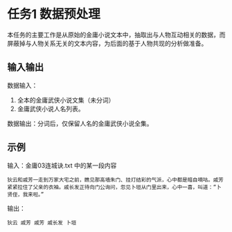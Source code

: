 # 任务1 数据预处理
 
 本任务的主要工作是从原始的金庸小说文本中，抽取出与人物互动相关的数据，而屏蔽掉与人物关系无关的文本内容，为后面的基于人物共现的分析做准备。
 
 ## 输入输出
 
 数据输入：
   1. 全本的金庸武侠小说文集（未分词）
   2. 金庸武侠小说人名列表。
 
 数据输出：分词后，仅保留人名的金庸武侠小说全集。
 
 ## 示例
 
 输入：金庸03连城诀.txt 中的某一段内容
 
 ```
 狄云和戚芳一走到万家大宅之前，瞧见那高墙朱门、挂灯结彩的气派，心中都是暗自嘀咕。戚芳紧紧拉住了父亲的衣袖。戚长发正待向门公询问，忽见卜垣从门里出来，心中一喜，叫道：“卜贤侄，我来啦。”
 ```
 
 输出：
 
 ```
狄云 戚芳 戚芳 戚长发 卜垣 
 ```
